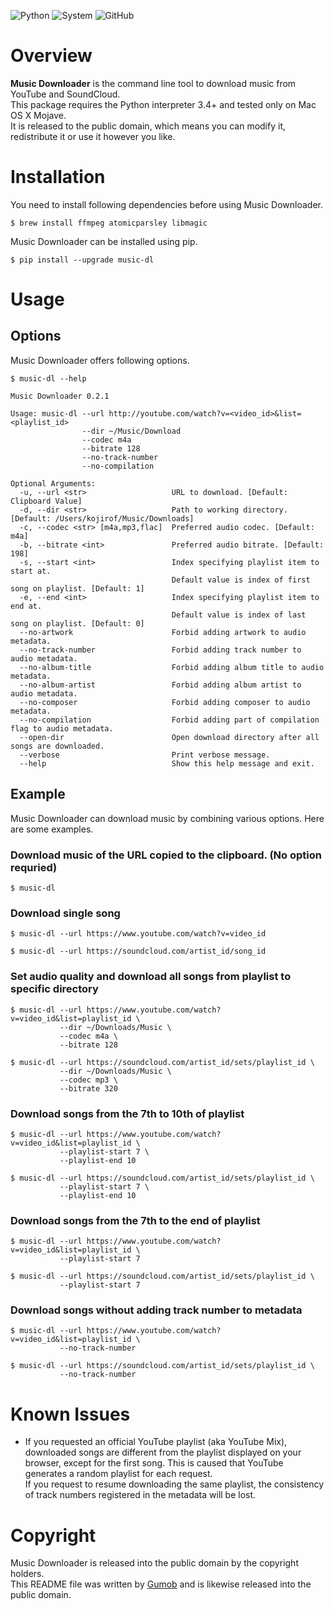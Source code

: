 
![Python](https://img.shields.io/badge/Python-3.4%20%7C%203.5%20%7C%203.6-blue.svg)
![System](https://img.shields.io/badge/System-Mac%20OS%20X-brightgreen.svg)
![GitHub](https://img.shields.io/github/license/mashape/apistatus.svg)

# Overview

**Music Downloader** is the command line tool to download music from YouTube and SoundCloud.<br/>
This package requires the Python interpreter 3.4+ and tested only on Mac OS X Mojave.<br/>
It is released to the public domain, which means you can modify it, redistribute it or use it however you like.



# Installation

You need to install following dependencies before using Music Downloader.

```
$ brew install ffmpeg atomicparsley libmagic
```

Music Downloader can be installed using pip.

```
$ pip install --upgrade music-dl
```




# Usage

## Options

Music Downloader offers following options.

```
$ music-dl --help

Music Downloader 0.2.1

Usage: music-dl --url http://youtube.com/watch?v=<video_id>&list=<playlist_id>
                --dir ~/Music/Download
                --codec m4a
                --bitrate 128
                --no-track-number
                --no-compilation

Optional Arguments:
  -u, --url <str>                   URL to download. [Default: Clipboard Value]
  -d, --dir <str>                   Path to working directory. [Default: /Users/kojirof/Music/Downloads]
  -c, --codec <str> [m4a,mp3,flac]  Preferred audio codec. [Default: m4a]
  -b, --bitrate <int>               Preferred audio bitrate. [Default: 198]
  -s, --start <int>                 Index specifying playlist item to start at.
                                    Default value is index of first song on playlist. [Default: 1]
  -e, --end <int>                   Index specifying playlist item to end at.
                                    Default value is index of last song on playlist. [Default: 0]
  --no-artwork                      Forbid adding artwork to audio metadata.
  --no-track-number                 Forbid adding track number to audio metadata.
  --no-album-title                  Forbid adding album title to audio metadata.
  --no-album-artist                 Forbid adding album artist to audio metadata.
  --no-composer                     Forbid adding composer to audio metadata.
  --no-compilation                  Forbid adding part of compilation flag to audio metadata.
  --open-dir                        Open download directory after all songs are downloaded.
  --verbose                         Print verbose message.
  --help                            Show this help message and exit.

```


## Example

Music Downloader can download music by combining various options. Here are some examples.

### Download music of the URL copied to the clipboard. (No option requried)

```
$ music-dl
```

### Download single song

```
$ music-dl --url https://www.youtube.com/watch?v=video_id

$ music-dl --url https://soundcloud.com/artist_id/song_id
```

### Set audio quality and download all songs from playlist to specific directory

```
$ music-dl --url https://www.youtube.com/watch?v=video_id&list=playlist_id \
           --dir ~/Downloads/Music \
           --codec m4a \
           --bitrate 128

$ music-dl --url https://soundcloud.com/artist_id/sets/playlist_id \
           --dir ~/Downloads/Music \
           --codec mp3 \
           --bitrate 320
```

### Download songs from the 7th to 10th of playlist

```
$ music-dl --url https://www.youtube.com/watch?v=video_id&list=playlist_id \
           --playlist-start 7 \
           --playlist-end 10

$ music-dl --url https://soundcloud.com/artist_id/sets/playlist_id \
           --playlist-start 7 \
           --playlist-end 10
```

### Download songs from the 7th to the end of playlist

```
$ music-dl --url https://www.youtube.com/watch?v=video_id&list=playlist_id \
           --playlist-start 7

$ music-dl --url https://soundcloud.com/artist_id/sets/playlist_id \
           --playlist-start 7
```

### Download songs without adding track number to metadata

```
$ music-dl --url https://www.youtube.com/watch?v=video_id&list=playlist_id \
           --no-track-number

$ music-dl --url https://soundcloud.com/artist_id/sets/playlist_id \
           --no-track-number
```





# Known Issues

- If you requested an official YouTube playlist (aka YouTube Mix), downloaded songs are different from the playlist displayed on your browser, except for the first song. This is caused that YouTube generates a random playlist for each request.<br>
If you request to resume downloading the same playlist, the consistency of track numbers registered in the metadata will be lost.



# Copyright

Music Downloader is released into the public domain by the copyright holders.<br/>
This README file was written by [Gumob](https://github.com/gumob) and is likewise released into the public domain.
